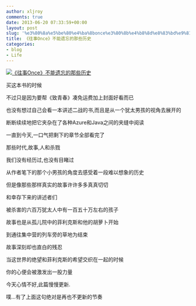 ```yaml
---
author: xljroy
comments: true
date: 2013-06-20 07:33:59+00:00
layout: post
slug: '%e3%80%8a%e5%be%80%e4%ba%8bonce%e3%80%8b%e4%b8%8d%e8%83%bd%e9%81%97%e5%bf%98%e7%9a%84%e9%82%a3%e4%ba%9b%e5%8e%86%e5%8f%b2'
title: 《往事Once》不能遗忘的那些历史
categories:
- blog
- Life
---
```


[![《往事Once》不能遗忘的那些历史](http://s16.sinaimg.cn/mw690/7c97d64d4df09dcda777f&690)](http://photo.blog.sina.com.cn/showpic.html#blogid=7c97d64d010192nf&url=http://s16.sinaimg.cn/orignal/7c97d64d4df09dcda777f)


买这本书的时候




不过只是因为要帮《致青春》凑免运费加上封面好看而已




也没有想过自己会看一本讲述二战的书,而且是从一个犹太男孩的视角去展开的




断断续续地把它夹杂在了各种Azure和Java之间的夹缝中阅读




一直到今天,一口气把剩下的章节全部看完了







那些时代,故事,人和杀戮




我们没有经历过,也没有目睹过




从作者笔下的那个小男孩的角度去感受着一段难以想象的历史




但是像那些那样真实的故事许许多多真真切切




和幸存下来的讲述者们







被杀害的六百万犹太人中有一百五十万左右的孩子




故事也是从孤儿院中的菲利克斯和他的胡萝卜开始




到通往集中营的列车旁的草地为结束




故事深刻却也直白的残忍




当这世界的绝望和菲利克斯的希望交织在一起的时候




你的心便会被激发出一股力量







今天心情不好,此篇慢慢更新.









噗...有了上面这句绝对是再也不更新的节奏
